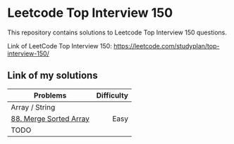 # Leetcode Top Interview 150
This repository contains solutions to Leetcode Top Interview 150 questions.

Link of LeetCode Top Interview 150: <https://leetcode.com/studyplan/top-interview-150/>

## Link of my solutions 
|Problems|Difficulty|
|--------|---------:|
|   Array / String  |
|[88. Merge Sorted Array]()| Easy|
|TODO | |
